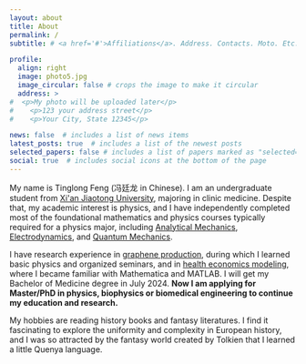 ```yaml
---
layout: about
title: About
permalink: /
subtitle: # <a href='#'>Affiliations</a>. Address. Contacts. Moto. Etc.

profile:
  align: right
  image: photo5.jpg
  image_circular: false # crops the image to make it circular
  address: >
#  <p>My photo will be uploaded later</p>
#    <p>123 your address street</p>
#    <p>Your City, State 12345</p>

news: false  # includes a list of news items
latest_posts: true  # includes a list of the newest posts
selected_papers: false # includes a list of papers marked as "selected={true}"
social: true  # includes social icons at the bottom of the page
---
```


My name is Tinglong Feng (冯廷龙 in Chinese). I am an undergraduate student from [Xi'an Jiaotong University](http://en.xjtu.edu.cn/), majoring in clinic medicine. Despite that, my academic interest is physics, and I have independently completed most of the foundational mathematics and physics courses typically required for a physics major, including [Analytical Mechanics](https://arendelle-ftl.github.io/projects/1_project/), [Electrodynamics](https://arendelle-ftl.github.io/projects/2_project/}{Website), and [Quantum Mechanics](https://arendelle-ftl.github.io/projects/3_project/).

I have research experience in [graphene production](https://arendelle-ftl.github.io/research/1_project/), during which I learned basic physics and organized seminars, and in [health economics modeling](https://arendelle-ftl.github.io/research/2_project/), where I became familiar with Mathematica and MATLAB. I will get my Bachelor of Medicine degree in July 2024. **Now I am applying for Master/PhD in physics, biophysics or biomedical engineering to continue my education and research.** 

My hobbies are reading history books and fantasy literatures. I find it fascinating to explore the uniformity and complexity in European history, and I was so attracted by the fantasy world created by Tolkien that I learned a little Quenya language.


